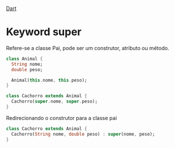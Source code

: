 [Dart](https://github.com/leofds/flutter-class/blob/master/dart/README.md)

# Keyword super

Refere-se a classe Pai, pode ser um construtor, atributo ou método.

```dart
class Animal {
  String nome;
  double peso;

  Animal(this.nome, this.peso);
}

class Cachorro extends Animal {
  Cachorro(super.nome, super.peso);
}
```

Redirecionando o construtor para a classe pai

```dart
class Cachorro extends Animal {
  Cachorro(String nome, double peso) : super(nome, peso);
}
```
